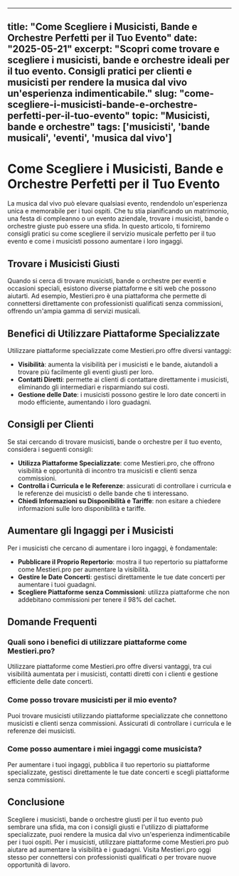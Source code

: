 
---
title: "Come Scegliere i Musicisti, Bande e Orchestre Perfetti per il Tuo Evento"
date: "2025-05-21"
excerpt: "Scopri come trovare e scegliere i musicisti, bande e orchestre ideali per il tuo evento. Consigli pratici per clienti e musicisti per rendere la musica dal vivo un'esperienza indimenticabile."
slug: "come-scegliere-i-musicisti-bande-e-orchestre-perfetti-per-il-tuo-evento"
topic: "Musicisti, bande e orchestre"
tags: ['musicisti', 'bande musicali', 'eventi', 'musica dal vivo']
---

# Come Scegliere i Musicisti, Bande e Orchestre Perfetti per il Tuo Evento

La musica dal vivo può elevare qualsiasi evento, rendendolo un'esperienza unica e memorabile per i tuoi ospiti. Che tu stia pianificando un matrimonio, una festa di compleanno o un evento aziendale, trovare i musicisti, bande o orchestre giuste può essere una sfida. In questo articolo, ti forniremo consigli pratici su come scegliere il servizio musicale perfetto per il tuo evento e come i musicisti possono aumentare i loro ingaggi.

## Trovare i Musicisti Giusti

Quando si cerca di trovare musicisti, bande o orchestre per eventi e occasioni speciali, esistono diverse piattaforme e siti web che possono aiutarti. Ad esempio, Mestieri.pro è una piattaforma che permette di connettersi direttamente con professionisti qualificati senza commissioni, offrendo un'ampia gamma di servizi musicali.

## Benefici di Utilizzare Piattaforme Specializzate

Utilizzare piattaforme specializzate come Mestieri.pro offre diversi vantaggi:
- **Visibilità**: aumenta la visibilità per i musicisti e le bande, aiutandoli a trovare più facilmente gli eventi giusti per loro.
- **Contatti Diretti**: permette ai clienti di contattare direttamente i musicisti, eliminando gli intermediari e risparmiando sui costi.
- **Gestione delle Date**: i musicisti possono gestire le loro date concerti in modo efficiente, aumentando i loro guadagni.

## Consigli per Clienti

Se stai cercando di trovare musicisti, bande o orchestre per il tuo evento, considera i seguenti consigli:
- **Utilizza Piattaforme Specializzate**: come Mestieri.pro, che offrono visibilità e opportunità di incontro tra musicisti e clienti senza commissioni.
- **Controlla i Curricula e le Referenze**: assicurati di controllare i curricula e le referenze dei musicisti o delle bande che ti interessano.
- **Chiedi Informazioni su Disponibilità e Tariffe**: non esitare a chiedere informazioni sulle loro disponibilità e tariffe.

## Aumentare gli Ingaggi per i Musicisti

Per i musicisti che cercano di aumentare i loro ingaggi, è fondamentale:
- **Pubblicare il Proprio Repertorio**: mostra il tuo repertorio su piattaforme come Mestieri.pro per aumentare la visibilità.
- **Gestire le Date Concerti**: gestisci direttamente le tue date concerti per aumentare i tuoi guadagni.
- **Scegliere Piattaforme senza Commissioni**: utilizza piattaforme che non addebitano commissioni per tenere il 98% del cachet.

## Domande Frequenti

### Quali sono i benefici di utilizzare piattaforme come Mestieri.pro?
Utilizzare piattaforme come Mestieri.pro offre diversi vantaggi, tra cui visibilità aumentata per i musicisti, contatti diretti con i clienti e gestione efficiente delle date concerti.

### Come posso trovare musicisti per il mio evento?
Puoi trovare musicisti utilizzando piattaforme specializzate che connettono musicisti e clienti senza commissioni. Assicurati di controllare i curricula e le referenze dei musicisti.

### Come posso aumentare i miei ingaggi come musicista?
Per aumentare i tuoi ingaggi, pubblica il tuo repertorio su piattaforme specializzate, gestisci direttamente le tue date concerti e scegli piattaforme senza commissioni.

## Conclusione

Scegliere i musicisti, bande o orchestre giusti per il tuo evento può sembrare una sfida, ma con i consigli giusti e l'utilizzo di piattaforme specializzate, puoi rendere la musica dal vivo un'esperienza indimenticabile per i tuoi ospiti. Per i musicisti, utilizzare piattaforme come Mestieri.pro può aiutare ad aumentare la visibilità e i guadagni. Visita Mestieri.pro oggi stesso per connettersi con professionisti qualificati o per trovare nuove opportunità di lavoro.
